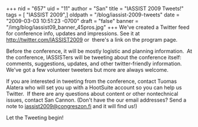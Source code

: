 +++
nid = "657"
uid = "11"
author = "San"
title = "IASSIST 2009 Tweets!"
tags = [ "IASSIST 2009",]
oldpath = "/blog/iassist-2009-tweets"
date = "2009-03-03 10:51:23 -0700"
draft = "false"
banner = "/img/blog/iassist09_banner_45pros.jpg"
+++
We've created a Twitter feed for conference info, updates and
impressions. See it at http://twitter.com/IASSIST2009 or  there's a
link on the program page.

Before the conference, it will be mostly logistic and planning
information.  At the conference, IASSISTers will be tweeting about the
conference itself:  comments, suggestions, updates, and other
twitter-friendly information. We've got a few volunteer tweeters but
more are always welcome.

If you are interested in tweeting from the conference, contact Tuomas
Alatera who will set you up with a HootSuite account so you can help us
Twitter.  If there are any questions about content or other nontechnical
issues, contact San Cannon. (Don't have the our email addresses? Send a
note to iassist2009@congreszon.fi and it will find us!)

Let the Tweeting begin!
